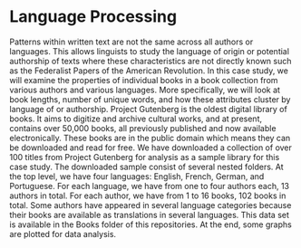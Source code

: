# Language Processing

Patterns within written text are not the same across all authors or languages. This allows linguists to study the language of origin
or potential authorship of texts where these characteristics are not directly known such as the Federalist Papers of the American Revolution. In this case study, we will examine the properties of individual books in a book collection from various authors and various languages. More specifically, we will look at book lengths, number of unique words, and how these attributes cluster by language of or authorship. Project Gutenberg is the oldest digital library of books. It aims to digitize and archive cultural works, and at present, contains over 50,000 books, all previously published and now available electronically. These books are in the public domain which means they can be downloaded and read for free. We have downloaded a collection of over 100 titles from Project Gutenberg for analysis as a sample library for this case study. The downloaded sample consist of several nested folders. At the top level, we have four languages: English, French, German, and Portuguese. For each language, we have from one to four authors each, 13 authors in total. For each author, we have from 1 to 16 books, 102 books in total. Some authors have appeared in several language categories because their books are available as translations in several languages. This data set is available in the Books folder of this repositories. At the end, some graphs are plotted for data analysis.
